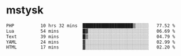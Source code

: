 # mstysk

<!--START_SECTION:waka-->

```txt
PHP          10 hrs 32 mins  ███████████████████▒░░░░░   77.52 %
Lua          54 mins         █▓░░░░░░░░░░░░░░░░░░░░░░░   06.69 %
Text         39 mins         █▒░░░░░░░░░░░░░░░░░░░░░░░   04.79 %
YAML         24 mins         ▓░░░░░░░░░░░░░░░░░░░░░░░░   02.99 %
HTML         17 mins         ▓░░░░░░░░░░░░░░░░░░░░░░░░   02.20 %
```

<!--END_SECTION:waka-->
